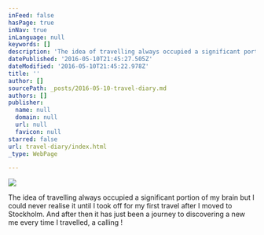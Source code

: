 ```yaml
---
inFeed: false
hasPage: true
inNav: true
inLanguage: null
keywords: []
description: 'The idea of travelling always occupied a significant portion of my brain but I could never realise it until I took off for my first travel after I moved to Stockholm. And after then it has just been a journey to discovering a new me every time I travelled, a calling !'
datePublished: '2016-05-10T21:45:27.505Z'
dateModified: '2016-05-10T21:45:22.978Z'
title: ''
author: []
sourcePath: _posts/2016-05-10-travel-diary.md
authors: []
publisher:
  name: null
  domain: null
  url: null
  favicon: null
starred: false
url: travel-diary/index.html
_type: WebPage

---
```

![](https://the-grid-user-content.s3-us-west-2.amazonaws.com/9b31807e-1f79-490f-be09-12a865a4a52e.jpg)

The idea of travelling always occupied a significant portion of my brain but I could never realise it until I took off for my first travel after I moved to Stockholm. And after then it has just been a journey to discovering a new me every time I travelled, a calling !